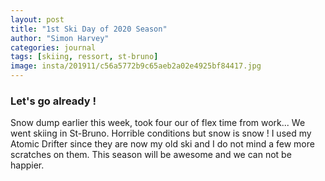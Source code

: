 ```yaml
---
layout: post
title: "1st Ski Day of 2020 Season"
author: "Simon Harvey"
categories: journal
tags: [skiing, ressort, st-bruno]
image: insta/201911/c56a5772b9c65aeb2a02e4925bf84417.jpg
---
```

### Let's go already !

Snow dump earlier this week, took four our of flex time from work... We went skiing in St-Bruno.  Horrible conditions but snow is snow !  I used my Atomic Drifter since they are now my old ski and I do not mind a few more scratches on them.  This season will be awesome and we can not be happier.
